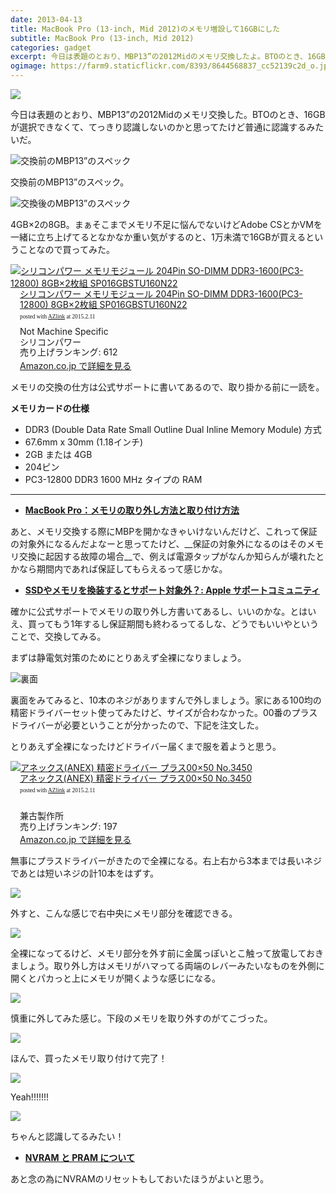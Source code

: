 ```yaml
---
date: 2013-04-13
title: MacBook Pro (13-inch, Mid 2012)のメモリ増設して16GBにした
subtitle: MacBook Pro (13-inch, Mid 2012) 
categories: gadget
excerpt: 今日は表題のとおり、MBP13”の2012Midのメモリ交換したよ。BTOのとき、16GBが選択できなくて、てっきり認識しないのかと思ってたけど普通に認識するみたいだ。
ogimage: https://farm9.staticflickr.com/8393/8644568837_cc52139c2d_o.jpg
---
```


![](/mol/images/2013/0413/01.jpg)

今日は表題のとおり、MBP13”の2012Midのメモリ交換した。BTOのとき、16GBが選択できなくて、てっきり認識しないのかと思ってたけど普通に認識するみたいだ。

![交換前のMBP13”のスペック](/mol/images/2013/0413/02.png)

交換前のMBP13”のスペック。

![交換後のMBP13”のスペック](/mol/images/2013/0413/03.png)

4GB×2の8GB。まぁそこまでメモリ不足に悩んでないけどAdobe CSとかVMを一緒に立ち上げてるとなかなか重い気がするのと、1万未満で16GBが買えるということなので買ってみた。

<div class="azlink-box"><div class="azlink-image" style="float:left"><a href="http://www.amazon.co.jp/exec/obidos/ASIN/B0094P98FK/warikiru-22/ref=nosim/" name="azlinklink" target="_blank"><img src="http://ecx.images-amazon.com/images/I/51ghxIR7QoL.jpg" alt="シリコンパワー メモリモジュール 204Pin SO-DIMM DDR3-1600(PC3-12800) 8GB×2枚組 SP016GBSTU160N22" style="border:none" /></a></div><div class="azlink-info" style="float:left;margin-left:15px;line-height:120%"><div class="azlink-name" style="margin-bottom:10px;line-height:120%"><a href="http://www.amazon.co.jp/exec/obidos/ASIN/B0094P98FK/warikiru-22/ref=nosim/" name="azlinklink" target="_blank">シリコンパワー メモリモジュール 204Pin SO-DIMM DDR3-1600(PC3-12800) 8GB×2枚組 SP016GBSTU160N22</a><div class="azlink-powered-date" style="font-size:7pt;margin-top:5px;font-family:verdana;line-height:120%">posted with <a href="http://sakuratan.biz/azlink/dp/%E3%82%B7%E3%83%AA%E3%82%B3%E3%83%B3%E3%83%91%E3%83%AF%E3%83%BC%20%E3%83%A1%E3%83%A2%E3%83%AA%E3%83%A2%E3%82%B8%E3%83%A5%E3%83%BC%E3%83%AB%20204Pin%20SO-DIMM%20DDR3-1600(PC3-12800)%208GB%C3%972%E6%9E%9A%E7%B5%84%20SP016GBSTU160N22/B0094P98FK/warikiru-22" target="_blank">AZlink</a>  at 2015.2.11</div></div><div class="azlink-detail">Not Machine Specific<br />シリコンパワー<br />売り上げランキング: 612<br /></div><div class="azlink-link" style="margin-top:5px"><a href="http://www.amazon.co.jp/exec/obidos/ASIN/B0094P98FK/warikiru-22/ref=nosim/" target="_blank">Amazon.co.jp で詳細を見る</a></div></div><div class="azlink-footer" style="clear:left"></div></div>


メモリの交換の仕方は公式サポートに書いてあるので、取り掛かる前に一読を。

__メモリカードの仕様__

- DDR3 (Double Data Rate Small Outline Dual Inline Memory Module) 方式
- 67.6mm x 30mm (1.18インチ)
- 2GB または 4GB
- 204ピン
- PC3-12800 DDR3 1600 MHz タイプの RAM

***

+ __[MacBook Pro：メモリの取り外し方法と取り付け方法](http://support.apple.com/kb/HT1270?viewlocale=ja_JP)__

あと、メモリ交換する際にMBPを開かなきゃいけないんだけど、これって保証の対象外になるんだよなーと思ってたけど、__保証の対象外になるのはそのメモリ交換に起因する故障の場合__で、例えば電源タップがなんか知らんが壊れたとかなら期間内であれば保証してもらえるって感じかな。

+ __[SSDやメモリを換装するとサポート対象外？: Apple サポートコミュニティ](https://discussionsjapan.apple.com/thread/10116307?start=0&amp;tstart=0)__

確かに公式サポートでメモリの取り外し方書いてあるし、いいのかな。とはいえ、買ってもう1年するし保証期間も終わるってるしな、どうでもいいやということで、交換してみる。

まずは静電気対策のためにとりあえず全裸になりましょう。

![裏面](/mol/images/2013/0413/04.jpg)

裏面をみてみると、10本のネジがありますんで外しましょう。家にある100均の精密ドライバーセット使ってみたけど、サイズが合わなかった。00番のプラスドライバーが必要ということが分かったので、下記を注文した。

とりあえず全裸になったけどドライバー届くまで服を着ようと思う。

<div class="azlink-box"><div class="azlink-image" style="float:left"><a href="http://www.amazon.co.jp/exec/obidos/ASIN/B002SQLEIG/warikiru-22/ref=nosim/" name="azlinklink" target="_blank"><img src="http://ecx.images-amazon.com/images/I/41-2usJbNaL._SL160_.jpg" alt="アネックス(ANEX) 精密ドライバー プラス00×50 No.3450" style="border:none" /></a></div><div class="azlink-info" style="float:left;margin-left:15px;line-height:120%"><div class="azlink-name" style="margin-bottom:10px;line-height:120%"><a href="http://www.amazon.co.jp/exec/obidos/ASIN/B002SQLEIG/warikiru-22/ref=nosim/" name="azlinklink" target="_blank">アネックス(ANEX) 精密ドライバー プラス00×50 No.3450</a><div class="azlink-powered-date" style="font-size:7pt;margin-top:5px;font-family:verdana;line-height:120%">posted with <a href="http://sakuratan.biz/azlink/dp/%E3%82%A2%E3%83%8D%E3%83%83%E3%82%AF%E3%82%B9(ANEX)%20%E7%B2%BE%E5%AF%86%E3%83%89%E3%83%A9%E3%82%A4%E3%83%90%E3%83%BC%20%E3%83%97%E3%83%A9%E3%82%B900%C3%9750%20No.3450/B002SQLEIG/warikiru-22" target="_blank">AZlink</a>  at 2015.2.11</div></div><div class="azlink-detail"><br />兼古製作所<br />売り上げランキング: 197<br /></div><div class="azlink-link" style="margin-top:5px"><a href="http://www.amazon.co.jp/exec/obidos/ASIN/B002SQLEIG/warikiru-22/ref=nosim/" target="_blank">Amazon.co.jp で詳細を見る</a></div></div><div class="azlink-footer" style="clear:left"></div></div>

無事にプラスドライバーがきたので全裸になる。右上右から3本までは長いネジであとは短いネジの計10本をはずす。

![](/mol/images/2013/0413/05.jpg)

外すと、こんな感じで右中央にメモリ部分を確認できる。

![](/mol/images/2013/0413/06.jpg)

全裸になってるけど、メモリ部分を外す前に金属っぽいとこ触って放電しておきましょう。取り外し方はメモリがハマってる両端のレバーみたいなものを外側に開くとパカっと上にメモリが開くような感じになる。

![](/mol/images/2013/0413/07.jpg)

慎重に外してみた感じ。下段のメモリを取り外すのがてこづった。

![](/mol/images/2013/0413/08.jpg)

ほんで、買ったメモリ取り付けて完了！

![](/mol/images/2013/0413/09.jpg)

Yeah!!!!!!!

![](/mol/images/2013/0413/10.png)

ちゃんと認識してるみたい！

+ __[NVRAM と PRAM について](http://support.apple.com/kb/HT1379?viewlocale=ja_JP)__

あと念の為にNVRAMのリセットもしておいたほうがよいと思う。
